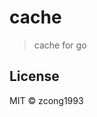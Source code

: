 # cache
<!--
[![Go Report Card](https://goreportcard.com/badge/github.com/zcong1993/cache)](https://goreportcard.com/report/github.com/zcong1993/cache)
-->

> cache for go

## License

MIT &copy; zcong1993
